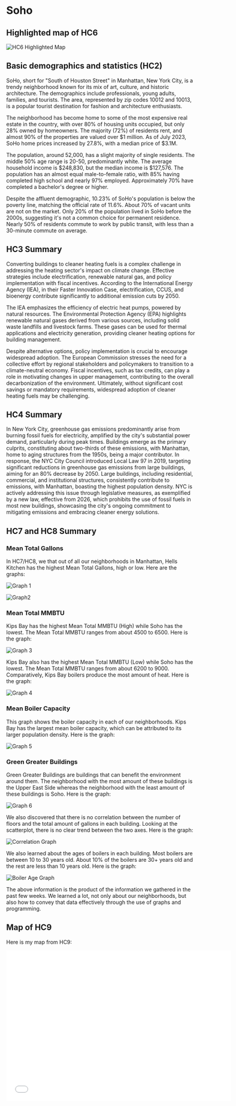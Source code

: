 # Soho

## Highlighted map of HC6
![HC6 Highlighted Map](Soho_Highlighted.png)
## Basic demographics and statistics (HC2)
SoHo, short for "South of Houston Street" in Manhattan, New York City, is a trendy neighborhood known for its mix of art, culture, and historic architecture. The demographics include professionals, young adults, families, and tourists. The area, represented by zip codes 10012 and 10013, is a popular tourist destination for fashion and architecture enthusiasts.

The neighborhood has become home to some of the most expensive real estate in the country, with over 80% of housing units occupied, but only 28% owned by homeowners. The majority (72%) of residents rent, and almost 90% of the properties are valued over $1 million. As of July 2023, SoHo home prices increased by 27.8%, with a median price of $3.1M.

The population, around 52,000, has a slight majority of single residents. The middle 50% age range is 20-50, predominantly white. The average household income is $248,830, but the median income is $127,576. The population has an almost equal male-to-female ratio, with 85% having completed high school and nearly 97% employed. Approximately 70% have completed a bachelor's degree or higher.

Despite the affluent demographic, 10.23% of SoHo's population is below the poverty line, matching the official rate of 11.6%. About 70% of vacant units are not on the market. Only 20% of the population lived in SoHo before the 2000s, suggesting it's not a common choice for permanent residence. Nearly 50% of residents commute to work by public transit, with less than a 30-minute commute on average.

## HC3 Summary
Converting buildings to cleaner heating fuels is a complex challenge in addressing the heating sector's impact on climate change. Effective strategies include electrification, renewable natural gas, and policy implementation with fiscal incentives. According to the International Energy Agency (IEA), in their Faster Innovation Case, electrification, CCUS, and bioenergy contribute significantly to additional emission cuts by 2050.

The IEA emphasizes the efficiency of electric heat pumps, powered by natural resources. The Environmental Protection Agency (EPA) highlights renewable natural gases derived from various sources, including solid waste landfills and livestock farms. These gases can be used for thermal applications and electricity generation, providing cleaner heating options for building management.

Despite alternative options, policy implementation is crucial to encourage widespread adoption. The European Commission stresses the need for a collective effort by regional stakeholders and policymakers to transition to a climate-neutral economy. Fiscal incentives, such as tax credits, can play a role in motivating changes in upper management, contributing to the overall decarbonization of the environment. Ultimately, without significant cost savings or mandatory requirements, widespread adoption of cleaner heating fuels may be challenging.

## HC4 Summary
In New York City, greenhouse gas emissions predominantly arise from burning fossil fuels for electricity, amplified by the city's substantial power demand, particularly during peak times. Buildings emerge as the primary culprits, constituting about two-thirds of these emissions, with Manhattan, home to aging structures from the 1950s, being a major contributor. In response, the NYC City Council introduced Local Law 97 in 2019, targeting significant reductions in greenhouse gas emissions from large buildings, aiming for an 80% decrease by 2050. Large buildings, including residential, commercial, and institutional structures, consistently contribute to emissions, with Manhattan, boasting the highest population density. NYC is actively addressing this issue through legislative measures, as exemplified by a new law, effective from 2026, which prohibits the use of fossil fuels in most new buildings, showcasing the city's ongoing commitment to mitigating emissions and embracing cleaner energy solutions.
## HC7 and HC8 Summary
### Mean Total Gallons 
In HC7/HC8, we that out of all our neighborhoods in Manhattan, Hells Kitchen has the highest Mean Total Gallons, high or low. Here are the graphs:

![Graph 1](Mean_Total_Gallons(high).png)


![Graph2](Mean_Total_Gallons(low).png)
### Mean Total MMBTU
Kips Bay has the highest Mean Total MMBTU (High) while Soho has the lowest. The Mean Total MMBTU ranges from about 4500 to 6500. Here is the graph:

![Graph 3](Mean_Total_MMBTU(high).png)

Kips Bay also has the highest Mean Total MMBTU (Low) while Soho has the lowest. The Mean Total MMBTU ranges from about 6200 to 9000. Comparatively, Kips Bay boilers produce the most amount of heat. Here is the graph:

![Graph 4](Mean_Total_MMBTU(low).png)
### Mean Boiler Capacity

This graph shows the boiler capacity in each of our neighborhoods. Kips Bay has the largest mean boiler capacity, which can be attributed to its larger population density. Here is the graph:

![Graph 5](Mean_Boiler_Capacity.png)
### Green Greater Buildings

Green Greater Buildings are buildings that can benefit the environment around them. The neighborhood with the most amount of these buildings is the Upper East Side whereas the neighborhood with the least amount of these buildings is Soho. Here is the graph:

![Graph 6](Green_Greater_Buildings.png)

We also discovered that there is no correlation between the number of floors and the total amount of gallons in each building. Looking at the scatterplot, there is no clear trend between the two axes. Here is the graph:

![Correlation Graph](TotalGallons_Floor.png)

We also learned about the ages of boilers in each building. Most boilers are between 10 to 30 years old. About 10% of the boilers are 30+ years old and the rest are less than 10 years old. Here is the graph:

![Boiler Age Graph](Boiler_Age_Range.png)

The above information is the product of the information we gathered in the past few weeks. We learned a lot, not only about our neighborhoods, but also how to convey that data effectively through the use of graphs and programming.

## Map of HC9
Here is my map from HC9:
<dl>
<iframe src="mapSoho.html" width="600" height="400" frameborder="0" frameborder="0" marginwidth="0" marginheight="0" allowfullscreen></iframe>
</dl>
